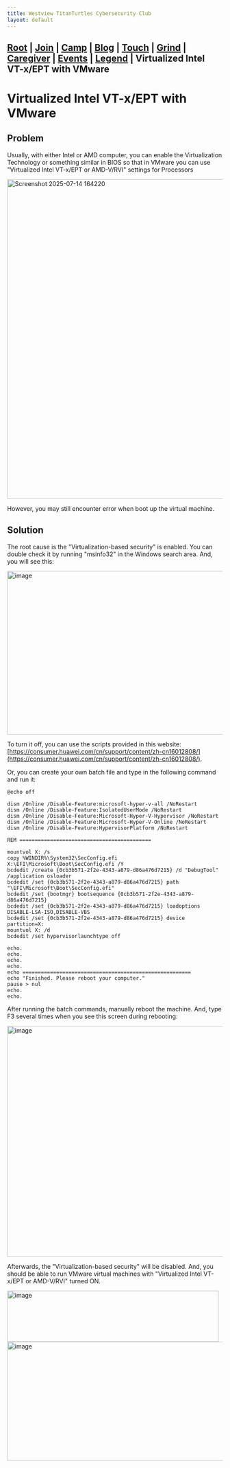 ```yaml
---
title: Westview TitanTurtles Cybersecurity Club
layout: default
---
```


## [Root](./index.html) | [Join](./apply.html) | [Camp](./cybercamp.html) |  [Blog](./blog.html) | [Touch](./contacts.html) | [Grind](./resources.html) | [Caregiver](./techcg.html) | [Events](./events.html) | [Legend](./legend.html) | **Virtualized Intel VT-x/EPT with VMware** 

# Virtualized Intel VT-x/EPT with VMware

## Problem

Usually, with either Intel or AMD computer, you can enable the Virtualization Technology or something similar in BIOS so that in VMware you can use "Virtualized Intel VT-x/EPT or AMD-V/RVI" settings for Processors

<img width="768" height="745" alt="Screenshot 2025-07-14 164220" src="https://github.com/user-attachments/assets/910134aa-29aa-425f-9b0c-ad9c6bccbb50" />

However, you may still encounter error when boot up the virtual machine.

## Solution

The root cause is the "Virtualization-based security" is enabled. You can double check it by running "msinfo32" in the Windows search area. And, you will see this:

<img width="640" height="381" alt="image" src="https://github.com/user-attachments/assets/b84a22d2-f5c7-4315-8abc-2830309b1d1b" />

To turn it off, you can use the scripts provided in this website: [https://consumer.huawei.com/cn/support/content/zh-cn16012808/](https://consumer.huawei.com/cn/support/content/zh-cn16012808/). 

Or, you can create your own batch file and type in the following command and run it:

```
@echo off

dism /Online /Disable-Feature:microsoft-hyper-v-all /NoRestart
dism /Online /Disable-Feature:IsolatedUserMode /NoRestart
dism /Online /Disable-Feature:Microsoft-Hyper-V-Hypervisor /NoRestart
dism /Online /Disable-Feature:Microsoft-Hyper-V-Online /NoRestart
dism /Online /Disable-Feature:HypervisorPlatform /NoRestart

REM ===========================================

mountvol X: /s
copy %WINDIR%\System32\SecConfig.efi X:\EFI\Microsoft\Boot\SecConfig.efi /Y
bcdedit /create {0cb3b571-2f2e-4343-a879-d86a476d7215} /d "DebugTool" /application osloader
bcdedit /set {0cb3b571-2f2e-4343-a879-d86a476d7215} path "\EFI\Microsoft\Boot\SecConfig.efi"
bcdedit /set {bootmgr} bootsequence {0cb3b571-2f2e-4343-a879-d86a476d7215}
bcdedit /set {0cb3b571-2f2e-4343-a879-d86a476d7215} loadoptions DISABLE-LSA-ISO,DISABLE-VBS
bcdedit /set {0cb3b571-2f2e-4343-a879-d86a476d7215} device partition=X:
mountvol X: /d
bcdedit /set hypervisorlaunchtype off

echo.
echo.
echo.
echo.
echo =======================================================
echo "Finished. Please reboot your computer."
pause > nul
echo.
echo.
```

After running the batch commands, manually reboot the machine. And, type F3 several times when you see this screen during rebooting:

<img width="833" height="538" alt="image" src="https://github.com/user-attachments/assets/86b123f7-060a-4e05-974d-934c6aff261e" />

Afterwards, the "Virtualization-based security" will be disabled. And, you should be able to run VMware virtual machines with "Virtualized Intel VT-x/EPT or AMD-V/RVI" turned ON.

<img width="494" height="119" alt="image" src="https://github.com/user-attachments/assets/91d735d1-13c5-4ca6-87f9-4df24984a624" />

<img width="759" height="277" alt="image" src="https://github.com/user-attachments/assets/439893d7-9603-4a8a-98d8-6af0d9aa530d" />


